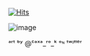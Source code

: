 [![Hits](https://hits.sh/github.com/Burning-Spice.svg?label=veiws&color=5a73d8&labelColor=1c2983)](https://hits.sh/github.com/Burning-Spice/)

![image](https://github.com/user-attachments/assets/22d0bd39-e4d8-4ed6-ba59-e71393311427)

ᵃʳᵗ ᵇʸ @ᶜᵃˣᵃ_ʳᵒ_ᵏ ᵒᶰ ᵗʷᶤᵗᵗᵉʳ
